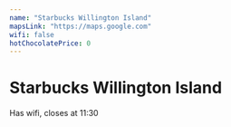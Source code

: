 ```yaml
---
name: "Starbucks Willington Island"
mapsLink: "https://maps.google.com"
wifi: false
hotChocolatePrice: 0
---
```


# Starbucks Willington Island

Has wifi, closes at 11:30 